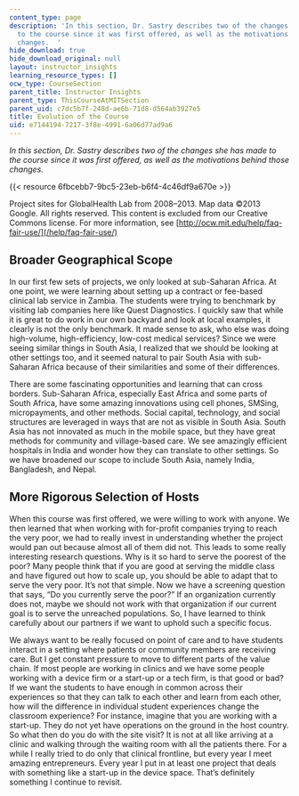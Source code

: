 ```yaml
---
content_type: page
description: 'In this section, Dr. Sastry describes two of the changes she has made
  to the course since it was first offered, as well as the motivations behind those
  changes.  '
hide_download: true
hide_download_original: null
layout: instructor_insights
learning_resource_types: []
ocw_type: CourseSection
parent_title: Instructor Insights
parent_type: ThisCourseAtMITSection
parent_uid: c7dc5b7f-248d-ae6b-71d8-d564ab3927e5
title: Evolution of the Course
uid: e7144194-7217-3f8e-4991-6a06d77ad9a6
---
```


_In this section, Dr. Sastry describes two of the changes she has made to the course since it was first offered, as well as the motivations behind those changes._

{{< resource 6fbcebb7-9bc5-23eb-b6f4-4c46df9a670e >}}

Project sites for GlobalHealth Lab from 2008–2013. Map data ©2013 Google. All rights reserved. This content is excluded from our Creative Commons license. For more information, see [http://ocw.mit.edu/help/faq-fair-use/](/help/faq-fair-use/)

Broader Geographical Scope
--------------------------

In our first few sets of projects, we only looked at sub-Saharan Africa. At one point, we were learning about setting up a contract or fee-based clinical lab service in Zambia. The students were trying to benchmark by visiting lab companies here like Quest Diagnostics. I quickly saw that while it is great to do work in our own backyard and look at local examples, it clearly is not the only benchmark. It made sense to ask, who else was doing high-volume, high-efficiency, low-cost medical services? Since we were seeing similar things in South Asia, I realized that we should be looking at other settings too, and it seemed natural to pair South Asia with sub-Saharan Africa because of their similarities and some of their differences.

There are some fascinating opportunities and learning that can cross borders. Sub-Saharan Africa, especially East Africa and some parts of South Africa, have some amazing innovations using cell phones, SMSing, micropayments, and other methods. Social capital, technology, and social structures are leveraged in ways that are not as visible in South Asia. South Asia has not innovated as much in the mobile space, but they have great methods for community and village-based care. We see amazingly efficient hospitals in India and wonder how they can translate to other settings. So we have broadened our scope to include South Asia, namely India, Bangladesh, and Nepal.

More Rigorous Selection of Hosts
--------------------------------

When this course was first offered, we were willing to work with anyone. We then learned that when working with for-profit companies trying to reach the very poor, we had to really invest in understanding whether the project would pan out because almost all of them did not. This leads to some really interesting research questions. Why is it so hard to serve the poorest of the poor? Many people think that if you are good at serving the middle class and have figured out how to scale up, you should be able to adapt that to serve the very poor. It’s not that simple. Now we have a screening question that says, “Do you currently serve the poor?” If an organization currently does not, maybe we should not work with that organization if our current goal is to serve the unreached populations. So, I have learned to think carefully about our partners if we want to uphold such a specific focus.

We always want to be really focused on point of care and to have students interact in a setting where patients or community members are receiving care. But I get constant pressure to move to different parts of the value chain. If most people are working in clinics and we have some people working with a device firm or a start-up or a tech firm, is that good or bad? If we want the students to have enough in common across their experiences so that they can talk to each other and learn from each other, how will the difference in individual student experiences change the classroom experience? For instance, imagine that you are working with a start-up. They do not yet have operations on the ground in the host country. So what then do you do with the site visit? It is not at all like arriving at a clinic and walking through the waiting room with all the patients there. For a while I really tried to do only that clinical frontline, but every year I meet amazing entrepreneurs. Every year I put in at least one project that deals with something like a start-up in the device space. That’s definitely something I continue to revisit.
